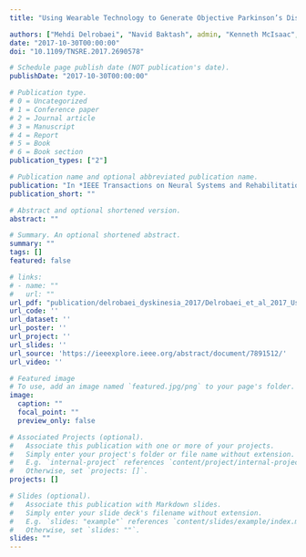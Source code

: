 ```yaml
---
title: "Using Wearable Technology to Generate Objective Parkinson’s Disease Dyskinesia Severity Score: Possibilities for Home Monitoring"

authors: ["Mehdi Delrobaei", "Navid Baktash", admin, "Kenneth McIsaac", "Mandar Jog"]
date: "2017-10-30T00:00:00"
doi: "10.1109/TNSRE.2017.2690578"

# Schedule page publish date (NOT publication's date).
publishDate: "2017-10-30T00:00:00"

# Publication type.
# 0 = Uncategorized
# 1 = Conference paper
# 2 = Journal article
# 3 = Manuscript
# 4 = Report
# 5 = Book
# 6 = Book section
publication_types: ["2"]

# Publication name and optional abbreviated publication name.
publication: "In *IEEE Transactions on Neural Systems and Rehabilitation Engineering*"
publication_short: ""

# Abstract and optional shortened version.
abstract: ""

# Summary. An optional shortened abstract.
summary: ""
tags: []
featured: false

# links:
# - name: ""
#   url: ""
url_pdf: "publication/delrobaei_dyskinesia_2017/Delrobaei_et_al_2017_Using Wearable Technology to Generate Objective Parkinson's Disease Dyskinesia.pdf"
url_code: ''
url_dataset: ''
url_poster: ''
url_project: ''
url_slides: ''
url_source: 'https://ieeexplore.ieee.org/abstract/document/7891512/'
url_video: ''

# Featured image
# To use, add an image named `featured.jpg/png` to your page's folder. 
image:
  caption: ""
  focal_point: ""
  preview_only: false

# Associated Projects (optional).
#   Associate this publication with one or more of your projects.
#   Simply enter your project's folder or file name without extension.
#   E.g. `internal-project` references `content/project/internal-project/index.md`.
#   Otherwise, set `projects: []`.
projects: []

# Slides (optional).
#   Associate this publication with Markdown slides.
#   Simply enter your slide deck's filename without extension.
#   E.g. `slides: "example"` references `content/slides/example/index.md`.
#   Otherwise, set `slides: ""`.
slides: ""
---
```

